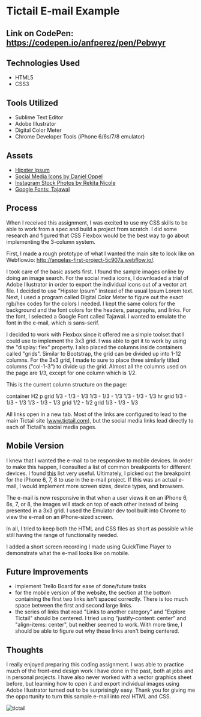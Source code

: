 # Tictail E-mail Example

## Link on CodePen: https://codepen.io/anfperez/pen/Pebwyr

## Technologies Used

* HTML5
* CSS3

## Tools Utilized
* Sublime Text Editor
* Adobe Illustrator
* Digital Color Meter
* Chrome Developer Tools (iPhone 6/6s/7/8 emulator)

## Assets
* [Hipster Ipsum](https://hipsum.co/) 
* [Social Media Icons by Daniel Oppel](https://dribbble.com/shots/1509889-Free-Social-Media-Icons) 
* [Instagram Stock Photos by Rekita Nicole](http://www.rekitanicole.com/blog/2015/8/free-stock-photos)
* [Google Fonts: Tajawal](https://fonts.google.com/specimen/Tajawal)

## Process

When I received this assignment, I was excited to use my CSS skills to be able to work from a spec and build a project from scratch. I did some research and figured that CSS Flexbox would be the best way to go about implementing the 3-column system.

First, I made a rough prototype of what I wanted the main site to look like on Webflow.io: http://angelas-first-project-5c907a.webflow.io/.

I took care of the basic assets first. I found the sample images online by doing an image search. For the social media icons, I downloaded a trial of Adobe Illustrator in order to export the individual icons out of a vector art file. I decided to use "Hipster Ipsum" instead of the usual Ipsum Lorem text. Next, I used a program called Digital Color Meter to figure out the exact rgb/hex codes for the colors I needed. I kept the same colors for the background and the font colors for the headers, paragraphs, and links. For the font, I selected a Google Font called Tajawal. I wanted to emulate the font in the e-mail, which is sans-serif. 

I decided to work with Flexbox since it offered me a simple toolset that I could use to implement the 3x3 grid. I was able to get it to work by using the "display: flex" property. I also placed the columns inside containers called "grids". Similar to Bootstrap, the grid can be divided up into 1-12 columns. For the 3x3 grid, I made to sure to place three similarly titled columns ("col-1-3") to divide up the grid. Almost all the columns used on the page are 1/3, except for one column which is 1/2.

This is the current column structure on the page:

container
H2
p
grid
	1/3 - 1/3 - 1/3
	1/3 - 1/3 - 1/3
	1/3 - 1/3 - 1/3
hr
grid
	1/3 - 1/3 - 1/3
	1/3 - 1/3 - 1/3
grid
	1/2 - 1/2 
grid
	1/3 - 1/3 - 1/3

All links open in a new tab. Most of the links are configured to lead to the main Tictail site (www.tictail.com), but the social media links lead directly to each of Tictail's social media pages.

## Mobile Version 

I knew that I wanted the e-mail to be responsive to mobile devices. In order to make this happen, I consulted a list of common breakpoints for different devices. I found [this](https://css-tricks.com/snippets/css/media-queries-for-standard-devices/) list very useful. Ultimately, I picked out the breakpoint for the iPhone 6, 7, 8 to use in the e-mail project. If this was an actual e-mail, I would implement more screen sizes, device types, and browsers.

The e-mail is now responsive in that when a user views it on an iPhone 6, 6s, 7, or 8, the images will stack on top of each other instead of being presented in a 3x3 grid. I used the Emulator dev tool built into Chrome to view the e-mail on an iPhone-sized screen. 

In all, I tried to keep both the HTML and CSS files as short as possible while still having the range of functionality needed.

I added a short screen recording I made using QuickTime Player to demonstrate what the e-mail looks like on mobile.

## Future Improvements

* implement Trello Board for ease of done/future tasks
* for the mobile version of the website, the section at the bottom containing the first two links isn't spaced correctly. There is too much space between the first and second large links. 
* the series of links that read "Links to another category" and "Explore Tictail" should be centered. I tried using "justify-content: center" and "align-items: center", but neither seemed to work. With more time, I should be able to figure out why these links aren't being centered.

## Thoughts

I really enjoyed preparing this coding assignment. I was able to practice much of the front-end design work I have done in the past, both at jobs and in personal projects. I have also never worked with a vector graphics sheet before, but learning how to open it and export individual images using Adobe Illustrator turned out to be surprisingly easy. Thank you for giving me the opportunity to turn this sample e-mail into real HTML and CSS. 

![tictail](https://github.com/anfperez/Tictail-Email/blob/master/iPhone_example.gif "tictail")
